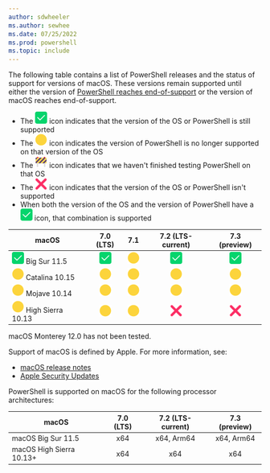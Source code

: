 ```yaml
---
author: sdwheeler
ms.author: sewhee
ms.date: 07/25/2022
ms.prod: powershell
ms.topic: include
---
```

<!-- markdownlint-disable first-line-h1 -->
The following table contains a list of PowerShell releases and the status of support for versions of
macOS. These versions remain supported until either the version of
[PowerShell reaches end-of-support][lifecycle] or the version of macOS reaches end-of-support.

- The ![Supported][1] icon indicates that the version of the OS or PowerShell is still supported
- The ![Out of Support][4] icon indicates the version of PowerShell is no longer supported on that
  version of the OS
- The ![In Test][2] icon indicates that we haven't finished testing PowerShell on that OS
- The ![Not Supported][3] icon indicates that the version of the OS or PowerShell isn't supported
- When both the version of the OS and the version of PowerShell have a ![Supported][1] icon, that
  combination is supported

[1]: ../media/shared/check-mark-button_2705.svg
[2]: ../media/shared/construction-sign_1f6a7.svg
[3]: ../media/shared/cross-mark_274c.svg
[4]: ../media/shared/large-yellow-circle_1f7e1.svg

|                 macOS                  |      7.0 (LTS)       |         7.1          |  7.2 (LTS-current)   |    7.3 (preview)     |
| -------------------------------------- | :------------------: | :------------------: | :------------------: | :------------------: |
| ![Supported][1] Big Sur 11.5           |   ![Supported][1]    | ![Out of Support][4] |   ![Supported][1]    |   ![Supported][1]    |
| ![Out of Support][4] Catalina 10.15    | ![Out of Support][4] | ![Out of Support][4] | ![Out of Support][4] | ![Out of Support][4] |
| ![Out of Support][4] Mojave 10.14      | ![Out of Support][4] | ![Out of Support][4] | ![Out of Support][4] | ![Out of Support][4] |
| ![Out of Support][4] High Sierra 10.13 | ![Out of Support][4] | ![Out of Support][4] | ![Not Supported][3]  | ![Not Supported][3]  |

macOS Monterey 12.0 has not been tested.

Support of macOS is defined by Apple. For more information, see:

- [macOS release notes](https://developer.apple.com/documentation/macos-release-notes)
- [Apple Security Updates](https://support.apple.com/HT201222)

PowerShell is supported on macOS for the following processor architectures:

|          macOS           | 7.0 (LTS) | 7.2 (LTS-current) | 7.3 (preview) |
| ------------------------ | :-------: | :---------------: | :-----------: |
| macOS Big Sur 11.5       |    x64    |    x64, Arm64     |  x64, Arm64   |
| macOS High Sierra 10.13+ |    x64    |        x64        |      x64      |

[lifecycle]: /powershell/scripting/install/powershell-support-lifecycle
